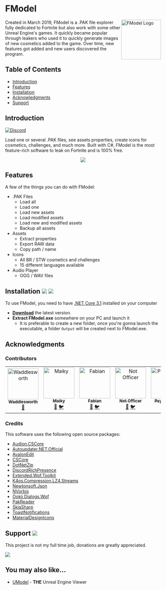 # FModel

<img src="https://cdn.asval.tk/i/FModel.png" align="right" alt="FModel Logo" width="128" height="128">

Created in March 2019, FModel is a .PAK file explorer fully dedicated to Fortnite but also work with some other Unreal Engine's games. It quickly became popular through leakers who used it to quickly generate images of new cosmetics added to the game.
Over time, new features got added and new users discovered the program.

## Table of Contents

- [Introduction](#introduction)
- [Features](#features)
- [Installation](#installation--)
- [Acknowledgments](#acknowledgments)
- [Support](#support-)

## Introduction

[![Discord](https://discordapp.com/api/guilds/637265123144237061/widget.png?style=shield)](https://discord.gg/fdkNYYQ)

Load one or several .PAK files, see assets properties, create icons for cosmetics, challenges, and much more. Built with C#, FModel is the most feature-rich software to leak on Fortnite and is 100% free.

<p align="center">
  <img src="https://cdn.asval.tk/i/2020-05/OAoZxW39Jv.gif">
</p>

## Features

A few of the things you can do with FModel:

* .PAK Files
  - Load all
  - Load one
  - Load new assets
  - Load modified assets
  - Load new and modified assets
  - Backup all assets
* Assets
  - Extract properties
  - Export RAW data
  - Copy path / name
* Icons
  - All BR / STW cosmetics and challenges
  - 15 different languages available
* Audio Player
  - OGG / WAV files
  
## Installation [![](https://img.shields.io/github/downloads/iAmAsval/FModel/latest/total?label=latest-release&logo=GitHub)](https://github.com/iAmAsval/FModel/releases/latest/download/FModel.zip) [![](https://img.shields.io/github/downloads/iAmAsval/FModel/total?label=all-releases&logo=GitHub)](https://github.com/iAmAsval/FModel/releases)

To use FModel, you need to have [.NET Core 3.1](https://dotnet.microsoft.com/download/dotnet-core/thank-you/runtime-desktop-3.1.3-windows-x64-installer) installed on your computer
* **[Download](https://github.com/iAmAsval/FModel/releases/latest/download/FModel.zip)** the latest version.
* **Extract FModel.exe** somewhere on your PC and launch it
  * It is preferable to create a new folder, once you're gonna launch the executable, a folder `Output` will be created next to FModel.exe.

## Acknowledgments

### Contributors

<table>
    <tr>
        <td align="center">
            <a href="https://github.com/SirWaddles">
                <img src="https://avatars1.githubusercontent.com/u/769399?s=200&v=4" width="100px;" alt="Waddlesworth"/><br/>
                <sub><b>Waddlesworth</b></sub>
            </a><br>
            <a href="https://github.com/SirWaddles" title="Github">🔧</a>
        </td>
        <td align="center">
            <a href="https://github.com/MaikyM">
                <img src="https://avatars3.githubusercontent.com/u/51415805?s=200&v=4" width="100px;" alt="Maiky"/><br/>
                <sub><b>Maiky</b></sub>
            </a><br/>
            <a href="https://github.com/MaikyM" title="Github">🔧</a>
            <a href="https://twitter.com/MaikyMOficial" title="Twitter">🐦</a>
        </td>
        <td align="center">
            <a href="https://github.com/FabianFG">
                <img src="https://avatars2.githubusercontent.com/u/32957190?s=200&v=4" width="100px;" alt="Fabian"/><br>
                <sub><b>Fabian</b></sub>
            </a><br>
            <a href="https://github.com/FabianFG" title="Github">🔧</a>
            <a href="https://twitter.com/FunGamesLeaks" title="Twitter">🐦</a>
        </td>
	<td align="center">
            <a href="https://github.com/NotOfficer">
                <img src="https://avatars1.githubusercontent.com/u/29897990?s=200&v=4" width="100px;" alt="Not Officer"/><br>
                <sub><b>Not Officer</b></sub>
            </a><br>
            <a href="https://github.com/NotOfficer" title="Github">🔧</a>
            <a href="https://twitter.com/Not0fficer" title="Twitter">🐦</a>
        </td>
        <td align="center">
            <a href="https://github.com/PsychoPast">
                <img src="https://avatars0.githubusercontent.com/u/33565739?s=200&v=4" width="100px;" alt="PsychoPast"/><br>
                <sub><b>PsychoPast</b></sub>
            </a><br>
            <a href="https://github.com/PsychoPast" title="Github">🔧</a>
            <a href="https://twitter.com/xXPsychoPastXx" title="Twitter">🐦</a>
        </td>
        <td align="center">
            <a href="https://github.com/AyeTSG">
                <img src="https://avatars1.githubusercontent.com/u/49595354?s=200&v=4" width="100px;" alt="TSG"/><br>
                <sub><b>TSG</b></sub>
            </a><br>
            <a href="https://github.com/AyeTSG" title="Github">🔧</a>
            <a href="https://twitter.com/AyeTSG" title="Twitter">🐦</a>
        </td>
	<td align="center">
            <a href="https://github.com/JacksonPlayz">
                <img src="https://avatars2.githubusercontent.com/u/18062275?s=200&v=4" width="100px;" alt="Jackson"/><br/>
                <sub><b>Jackson</b></sub>
            </a><br>
            <a href="https://github.com/JacksonPlayz" title="Github">🔧</a>
            <a href="https://twitter.com/NotJaackson" title="Twitter">🐦</a>
        </td>
	<td align="center">
            <a href="https://github.com/GMatrixGames">
                <img src="https://avatars2.githubusercontent.com/u/25112532?s=200&v=4" width="100px;" alt="GMatrixGames"/><br/>
                <sub><b>GMatrixGames</b></sub>
            </a><br>
            <a href="https://github.com/GMatrixGames" title="Github">🔧</a>
            <a href="https://twitter.com/GMatrixGames" title="Twitter">🐦</a>
        </td>
	<td align="center">
            <a href="https://github.com/XTigerHyperX">
                <img src="https://avatars2.githubusercontent.com/u/49372767?s=200&v=4" width="100px;" alt="XTigerHyperX"/><br/>
                <sub><b>XTigerHyperX</b></sub>
            </a><br>
            <a href="https://github.com/XTigerHyperX" title="Github">🔧</a>
            <a href="https://twitter.com/XTigerHyperX" title="Twitter">🐦</a>
        </td>
        <td align="center">
            <a href="https://github.com/iFireMonkey">
                <img src="https://avatars2.githubusercontent.com/u/38590471?s=200&v=4" width="100px;" alt="FireMonkey"/><br/>
                <sub><b>FireMonkey</b></sub>
            </a><br>
            <a href="https://github.com/iFireMonkey" title="Github">🔧</a>
            <a href="https://twitter.com/iFireMonkey" title="Twitter">🐦</a>
        </td>
    </tr>
</table>

### Credits

This software uses the following open source packages:

- [Audion.CSCore](https://github.com/tjscience/audion.cscore)
- [Autoupdater.NET.Official](https://github.com/ravibpatel/AutoUpdater.NET)
- [AvalonEdit](https://github.com/icsharpcode/AvalonEdit)
- [CSCore](https://github.com/filoe/cscore)
- [DotNetZip](https://github.com/haf/DotNetZip.Semverd)
- [DiscordRichPresence](https://github.com/Lachee/discord-rpc-csharp)
- [Extended.Wpf.Toolkit](https://github.com/xceedsoftware/wpftoolkit)
- [K4os.Compression.LZ4.Streams](https://github.com/MiloszKrajewski/K4os.Compression.LZ4)
- [Newtonsoft.Json](https://github.com/JamesNK/Newtonsoft.Json)
- [NVorbis](https://github.com/NVorbis/NVorbis)
- [Ookii.Dialogs.Wpf](https://github.com/augustoproiete/ookii-dialogs-wpf)
- [PakReader](https://github.com/WorkingRobot/PakReader)
- [SkiaSharp](https://github.com/mono/SkiaSharp)
- [ToastNotifications](https://github.com/rafallopatka/ToastNotifications)
- [MaterialDesignIcons](https://materialdesignicons.com/)

## Support [![](https://wakatime.com/badge/github/iAmAsval/FModel.svg)](https://wakatime.com/badge/github/iAmAsval/FModel)

This project is not my full time job, donations are greatly appreciated.

<a href="https://www.paypal.me/FModel">
  <img src="https://img.shields.io/badge/Paypal-Donate-00457C.svg?logo=paypal">
</a>

## You may also like...

- [UModel](https://github.com/gildor2/UEViewer) - **THE** Unreal Engine Viewer